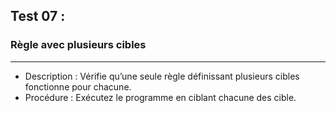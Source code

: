## Test 07 :
### Règle avec plusieurs cibles

----------
- Description : Vérifie qu’une seule règle définissant plusieurs cibles fonctionne pour chacune.
- Procédure : Exécutez le programme en ciblant chacune des cible.
